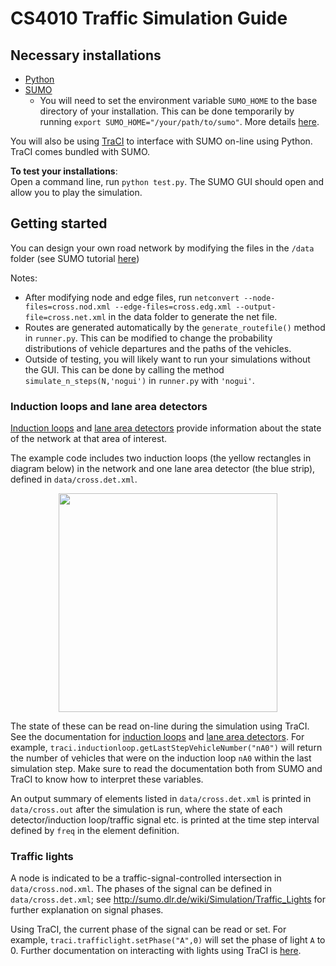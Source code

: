 # CS4010 Traffic Simulation Guide

## Necessary installations
- [Python](https://www.python.org/downloads/)
- [SUMO](http://sumo.dlr.de/wiki/Installing)
	- You will need to set the environment variable `SUMO_HOME` to the base directory of your installation. This can be done temporarily by running `export SUMO_HOME="/your/path/to/sumo"`. More details [here](http://sumo.dlr.de/wiki/Basics/Basic_Computer_Skills).

You will also be using [TraCI](http://www.sumo.dlr.de/userdoc/TraCI.html) to interface with SUMO on-line using Python. TraCI comes bundled with SUMO.

**To test your installations**:  
Open a command line, run `python test.py`. The SUMO GUI should open and allow you to play the simulation.

## Getting started

You can design your own road network by modifying the files in the `/data` folder (see SUMO tutorial [here](http://sumo.dlr.de/wiki/Tutorials/Hello_Sumo))

Notes:
- After modifying node and edge files, run `netconvert --node-files=cross.nod.xml --edge-files=cross.edg.xml --output-file=cross.net.xml` in the data folder to generate the net file.
- Routes are generated automatically by the `generate_routefile()` method in `runner.py`. This can be modified to change the probability distributions of vehicle departures and the paths of the vehicles.
- Outside of testing, you will likely want to run your simulations without the GUI. This can be done by calling the method `simulate_n_steps(N,'nogui')` in `runner.py` with `'nogui'`.

### Induction loops and lane area detectors
[Induction loops](http://sumo.dlr.de/wiki/Simulation/Output/Induction_Loops_Detectors_(E1)) and [lane area detectors](http://sumo.dlr.de/wiki/Simulation/Output/Lanearea_Detectors_(E2)) provide information about the state of the network at that area of interest. 

The example code includes two induction loops (the yellow rectangles in diagram below) in the network and one lane area detector (the blue strip), defined in `data/cross.det.xml`.

<p align="center"><img src="https://i.imgur.com/IiYIlLC.png" width="350" height="350" /></p>

The state of these can be read on-line during the simulation using TraCI. See the documentation for [induction loops](http://sumo.sourceforge.net/pydoc/traci._inductionloop.html) and [lane area detectors](http://sumo.sourceforge.net/pydoc/traci._lanearea.html). For example, `traci.inductionloop.getLastStepVehicleNumber("nA0")` will return  the number of vehicles that were on the induction loop `nA0` within the last simulation step. Make sure to read the documentation both from SUMO and TraCI to know how to interpret these variables.

An output summary of elements listed in `data/cross.det.xml` is printed in `data/cross.out` after the simulation is run, where the state of each detector/induction loop/traffic signal etc. is printed at the time step interval defined by `freq` in the element  definition. 

### Traffic lights
A node is indicated to be a traffic-signal-controlled intersection in `data/cross.nod.xml`. The phases of the signal can be defined in `data/cross.det.xml`; see http://sumo.dlr.de/wiki/Simulation/Traffic_Lights for further explanation on signal phases.

Using TraCI, the current phase of the signal can be read or set. For example, `traci.trafficlight.setPhase("A",0)` will set the phase of light `A` to 0. Further documentation on interacting with lights using TraCI is [here](http://www.sumo.dlr.de/daily/pydoc/traci._trafficlight.html#TrafficLightDomain-setPhase).
